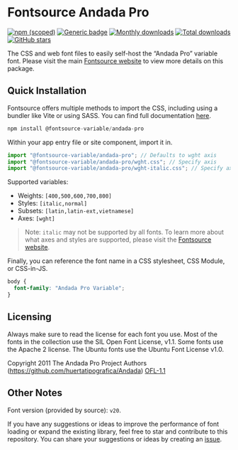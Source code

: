 # Fontsource Andada Pro

[![npm (scoped)](https://img.shields.io/npm/v/@fontsource-variable/andada-pro?color=brightgreen)](https://www.npmjs.com/package/@fontsource-variable/andada-pro) [![Generic badge](https://img.shields.io/badge/fontsource-passing-brightgreen)](https://github.com/fontsource/fontsource) [![Monthly downloads](https://badgen.net/npm/dm/@fontsource-variable/andada-pro)](https://github.com/fontsource/fontsource) [![Total downloads](https://badgen.net/npm/dt/@fontsource-variable/andada-pro)](https://github.com/fontsource/fontsource) [![GitHub stars](https://img.shields.io/github/stars/fontsource/fontsource.svg?style=social&label=Star)](https://github.com/fontsource/fontsource/stargazers)

The CSS and web font files to easily self-host the “Andada Pro” variable font. Please visit the main [Fontsource website](https://fontsource.org/fonts/andada-pro) to view more details on this package.

## Quick Installation

Fontsource offers multiple methods to import the CSS, including using a bundler like Vite or using SASS. You can find full documentation [here](https://fontsource.org/docs/getting-started/introduction).

```javascript
npm install @fontsource-variable/andada-pro
```

Within your app entry file or site component, import it in.

```javascript
import "@fontsource-variable/andada-pro"; // Defaults to wght axis
import "@fontsource-variable/andada-pro/wght.css"; // Specify axis
import "@fontsource-variable/andada-pro/wght-italic.css"; // Specify axis and style
```

Supported variables:
- Weights: `[400,500,600,700,800]`
- Styles: `[italic,normal]`
- Subsets: `[latin,latin-ext,vietnamese]`
- Axes: `[wght]`

> Note: `italic` may not be supported by all fonts. To learn more about what axes and styles are supported, please visit the [Fontsource website](https://fontsource.org/fonts/andada-pro).

Finally, you can reference the font name in a CSS stylesheet, CSS Module, or CSS-in-JS.

```css
body {
  font-family: "Andada Pro Variable";
}
```

## Licensing
Always make sure to read the license for each font you use. Most of the fonts in the collection use the SIL Open Font License, v1.1. Some fonts use the Apache 2 license. The Ubuntu fonts use the Ubuntu Font License v1.0.

Copyright 2011 The Andada Pro Project Authors (https://github.com/huertatipografica/Andada)
[OFL-1.1](http://scripts.sil.org/OFL)

## Other Notes
Font version (provided by source): `v20`.

If you have any suggestions or ideas to improve the performance of font loading or expand the existing library, feel free to star and contribute to this repository. You can share your suggestions or ideas by creating an [issue](https://github.com/fontsource/fontsource/issues).